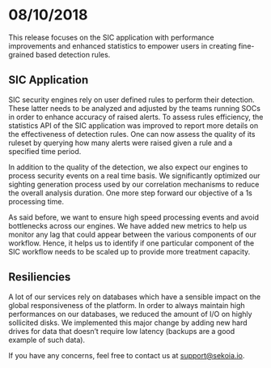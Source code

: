 # 08/10/2018


This release focuses on the SIC application with performance improvements and enhanced statistics to empower users in creating fine-grained based detection rules.


## SIC Application

SIC security engines rely on user defined rules to perform their detection. These latter needs to be analyzed and adjusted by the teams running SOCs in order to enhance accuracy of raised alerts. To assess rules efficiency, the statistics API of the SIC application was improved to report more details on the effectiveness of detection rules. One can now assess the quality of its ruleset by querying how many alerts were raised given a rule and a specified time period.

In addition to the quality of the detection, we also expect our engines to process security events on a real time basis. We significantly optimized our sighting generation process used by our correlation mechanisms to reduce the overall analysis duration. One more step forward our objective of a 1s processing time.

As said before, we want to ensure high speed processing events and avoid bottlenecks across our engines. We have added new metrics to help us monitor any lag that could appear between the various components of our workflow. Hence, it helps us to identify if one particular component of the SIC workflow needs to be scaled up to provide more treatment capacity.



## Resiliencies
A lot of our services rely on databases which have a sensible impact on the global responsiveness of the platform. In order to always maintain high performances on our databases, we reduced the amount of I/O on highly sollicited disks. We implemented this major change by adding new hard drives for data that doesn’t require low latency (backups are a good example of such data).


If you have any concerns, feel free to contact us at [support@sekoia.io](mailto:support@sekoia.io).
